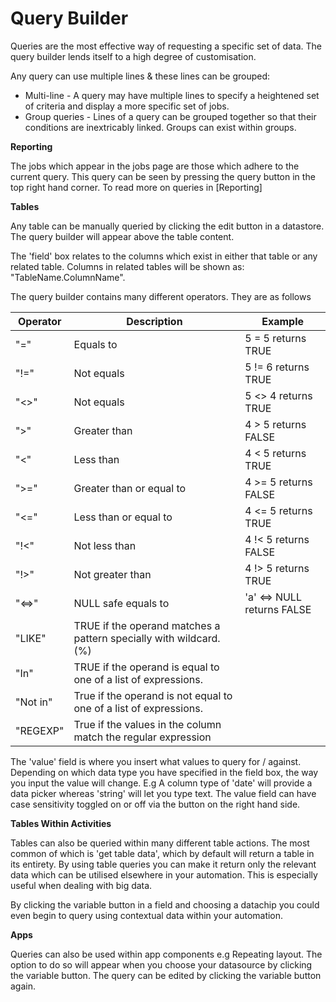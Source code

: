 # Query Builder

Queries are the most effective way of requesting a specific set of data. The query builder lends itself to a high degree of customisation.

Any query can use multiple lines & these lines can be grouped:
- Multi-line - A query may have multiple lines to specify a heightened set of criteria and display a more specific set of jobs.
- Group queries - Lines of a query can be grouped together so that their conditions are inextricably linked. Groups can exist within groups.

**Reporting**

The jobs which appear in the jobs page are those which adhere to the current query. This query can be seen by pressing the query button in the top right hand corner. To read more on queries in [Reporting]

**Tables**

Any table can be manually queried by clicking the edit button in a datastore. The query builder will appear above the table content.

The 'field' box relates to the columns which exist in either that table or any related table. Columns in related tables will be shown as: "TableName.ColumnName".

The query builder contains many different operators. They are as follows

| Operator | Description              | Example              |
|----------|--------------------------|----------------------|
| "="      | Equals to                | 5 = 5 returns TRUE
| "!="     | Not equals               | 5 != 6 returns TRUE  |
| "<>"     | Not equals               | 5 <> 4 returns TRUE  |
| ">"      | Greater than             | 4 > 5 returns FALSE  |
| "<"      | Less than                | 4 < 5 returns TRUE   |
| ">="     |Greater than or equal to | 4 >= 5 returns FALSE |
|"<=" |Less than or equal to |4 <= 5 returns TRUE |
|"!<" |Not less than |4 !< 5 returns FALSE |
|"!>" |Not greater than |4 !> 5 returns TRUE |
|"<=>" |NULL safe equals to | 'a' <=> NULL returns FALSE |
|"LIKE" |TRUE if the operand matches a pattern specially with wildcard.(%) | |
|"In" |TRUE if the operand is equal to one of a list of expressions. | |
|"Not in" |True if the operand is not equal to one of a list of expressions. | |
|"REGEXP" | True if the values in the column match the regular expression | |

The 'value' field is where you insert what values to query for / against. Depending on which data type you have specified in the field box, the way you input the value will change. E.g A column type of 'date' will provide a data picker whereas 'string' will let you type text. The value field can have case sensitivity toggled on or off via the button on the right hand side.


**Tables Within Activities**

Tables can also be queried within many different table actions. The most common of which is 'get table data', which by default will return a table in its entirety. By using table queries you can make it return only the relevant data which can be utilised elsewhere in your automation. This is especially useful when dealing with big data.

By clicking the variable button in a field and choosing a datachip you could even begin to query using contextual data within your automation.

**Apps**

Queries can also be used within app components e.g Repeating layout. The option to do so will appear when you choose your datasource by clicking the variable button. The query can be edited by clicking the variable button again.
